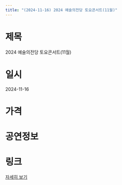 ```yaml
---
title: "(2024-11-16) 2024 예술의전당 토요콘서트(11월)"
---
```


# 제목
2024 예술의전당 토요콘서트(11월)

# 일시
2024-11-16

# 가격


# 공연정보


# 링크
[자세히 보기](https://www.sac.or.kr/site/main/show/show_view?SN=60158, "https://www.sac.or.kr/site/main/show/show_view?SN=60158")
